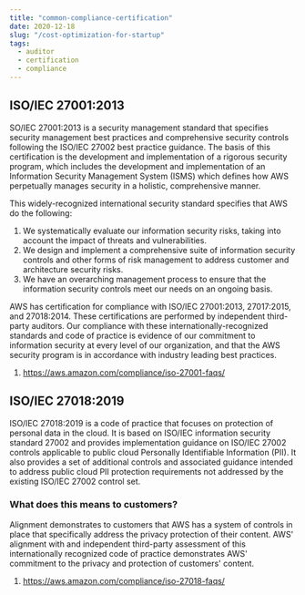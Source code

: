```yaml
---
title: "common-compliance-certification"
date: 2020-12-18
slug: "/cost-optimization-for-startup"
tags:
  - auditor
  - certification
  - compliance
---
```


## ISO/IEC 27001:2013

SO/IEC 27001:2013 is a security management standard that specifies security management best practices and comprehensive security controls following the ISO/IEC 27002 best practice guidance. The basis of this certification is the development and implementation of a rigorous security program, which includes the development and implementation of an Information Security Management System (ISMS) which defines how AWS perpetually manages security in a holistic, comprehensive manner.

This widely-recognized international security standard specifies that AWS do the following:

1. We systematically evaluate our information security risks, taking into account the impact of threats and vulnerabilities.
2. We design and implement a comprehensive suite of information security controls and other forms of risk management to address customer and architecture security risks.
3. We have an overarching management process to ensure that the information security controls meet our needs on an ongoing basis.

AWS has certification for compliance with ISO/IEC 27001:2013, 27017:2015, and 27018:2014. These certifications are performed by independent third-party auditors. Our compliance with these internationally-recognized standards and code of practice is evidence of our commitment to information security at every level of our organization, and that the AWS security program is in accordance with industry leading best practices.

1. https://aws.amazon.com/compliance/iso-27001-faqs/


## ISO/IEC 27018:2019 

ISO/IEC 27018:2019 is a code of practice that focuses on protection of personal data in the cloud. It is based on ISO/IEC information security standard 27002 and provides implementation guidance on ISO/IEC 27002 controls applicable to public cloud Personally Identifiable Information (PII). It also provides a set of additional controls and associated guidance intended to address public cloud PII protection requirements not addressed by the existing ISO/IEC 27002 control set.

### What does this means to customers?

Alignment demonstrates to customers that AWS has a system of controls in place that specifically address the privacy protection of their content. AWS' alignment with and independent third-party assessment of this internationally recognized code of practice demonstrates AWS' commitment to the privacy and protection of customers' content.

1. https://aws.amazon.com/compliance/iso-27018-faqs/